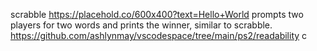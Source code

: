 scrabble
https://placehold.co/600x400?text=Hello+World
prompts two players for two words and prints the winner, similar to scrabble.
https://github.com/ashlynmay/vscodespace/tree/main/ps2/readability
c